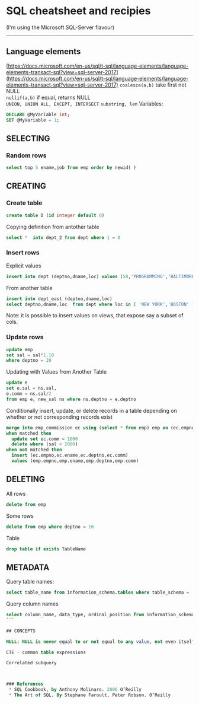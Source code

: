 # SQL cheatsheet and recipies

(I'm using the Microsoft SQL-Server flavour)

------

## Language elements
[https://docs.microsoft.com/en-us/sql/t-sql/language-elements/language-elements-transact-sql?view=sql-server-2017](https://docs.microsoft.com/en-us/sql/t-sql/language-elements/language-elements-transact-sql?view=sql-server-2017)
`coalesce(a,b)` take first not NULL  
`nullif(a,b)`  if equal, returns NULL  
`UNION, UNION ALL, EXCEPT, INTERSECT`
`substring, len`
Variables:

```sql
DECLARE @MyVariable int;
SET @MyVariable = 1;
```

## SELECTING

### Random rows

```sql
select top 5 ename,job from emp order by newid( )
```



## CREATING

### Create table

```sql
create table D (id integer default 0)
```
Copying definition from antother table
```sql
select *  into dept_2 from dept where 1 = 0
```

### Insert rows

Explicit values
```sql
insert into dept (deptno,dname,loc) values (50,'PROGRAMMING','BALTIMORE')
```

From another table
```sql
insert into dept_east (deptno,dname,loc)
select deptno,dname,loc  from dept where loc in ( 'NEW YORK','BOSTON' )
```
Note: it is possible to insert values on views, that expose say a subset of cols.


### Update rows

```sql
update emp
set sal = sal*1.10
where deptno = 20
```
Updating with Values from Another Table
```sql
update e
set e.sal = ns.sal,
e.comm = ns.sal/2
from emp e, new_sal ns where ns.deptno = e.deptno
```

Conditionally insert, update, or delete records in a table depending on whether or not corresponding records exist

```sql
merge into emp_commission ec using (select * from emp) emp on (ec.empno=emp.empno)
when matched then
  update set ec.comm = 1000
  delete where (sal < 2000)
when not matched then
  insert (ec.empno,ec.ename,ec.deptno,ec.comm)
  values (emp.empno,emp.ename,emp.deptno,emp.comm)
```

## DELETING

All rows

```sql
delete from emp
```
Some rows
```sql
delete from emp where deptno = 10
```

Table
```sql
drop table if exists TableName
```

## METADATA

Query table names:
```sql
select table_name from information_schema.tables where table_schema = 'SMEAGOL'
```

Query column names
````sql
select column_name, data_type, ordinal_position from information_schema.columns where table_schema = 'SMEAGOL' and table_name = 'EMP'
```

## CONCEPTS

NULL: NULL is never equal to or not equal to any value, not even itself. If you want to evaluate values returned by a nullable column like you would evaluate real values, use coalesce(var, 0)

CTE - common table expressions

Correlated subquery



### References
 * SQL Cookbook, by Anthony Molinaro. 2006 O’Reilly
 * The Art of SQL. By Stephane Faroult, Peter Robson. O’Reilly
